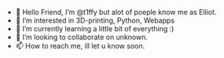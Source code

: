 - 👋 Hello Friend, I’m @t1ffy but alot of poeple know me as Elliot.
- 👀 I’m interested in 3D-printing, Python, Webapps
- 🌱 I’m currently learning a little bit of everything :)
- 💞️ I’m looking to collaborate on unknown.
- 📫 How to reach me, ill let u know soon.

<!---
t1ffy/t1ffy is a ✨ special ✨ repository because its `README.md` (this file) appears on your GitHub profile.
You can click the Preview link to take a look at your changes.
--->
